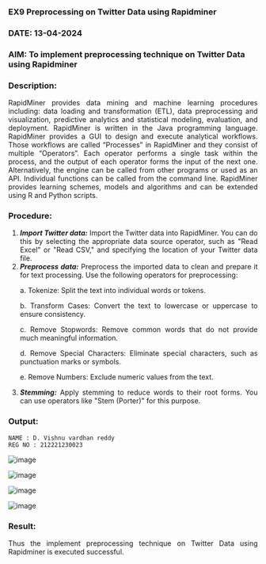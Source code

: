 ### EX9 Preprocessing on Twitter Data using Rapidminer
### DATE: 13-04-2024
### AIM: To implement preprocessing technique on Twitter Data using Rapidminer
### Description: 
<div align = "justify">
RapidMiner provides data mining and machine learning procedures including: data loading and transformation (ETL), data preprocessing and visualization, 
predictive analytics and statistical modeling, evaluation, and deployment. RapidMiner is written in the Java programming language. 
RapidMiner provides a GUI to design and execute analytical workflows. Those workflows are called “Processes” in RapidMiner and they consist of multiple “Operators”. 
Each operator performs a single task within the process, and the output of each operator forms the input of the next one. Alternatively, the engine can be called from 
other programs or used as an API. Individual functions can be called from the command line. 
RapidMiner provides learning schemes, models and algorithms and can be extended using R and Python scripts.

### Procedure:
1) ***Import Twitter data:*** Import the Twitter data into RapidMiner. You can do this by selecting the appropriate
data source operator, such as "Read Excel" or "Read CSV," and specifying the location of your Twitter data
file.
2) ***Preprocess data:*** Preprocess the imported data to clean and prepare it for text processing. Use the following
operators for preprocessing:
    <p>a. Tokenize: Split the text into individual words or tokens.
    <p>b. Transform Cases: Convert the text to lowercase or uppercase to ensure consistency.
    <p>c. Remove Stopwords: Remove common words that do not provide much meaningful information.
    <p>d. Remove Special Characters: Eliminate special characters, such as punctuation marks or symbols.
    <p>e. Remove Numbers: Exclude numeric values from the text.
3) ***Stemming:*** Apply stemming to reduce words to their root forms. You can use operators like "Stem (Porter)"
for this purpose.


### Output:
~~~
NAME : D. Vishnu vardhan reddy
REG NO : 212221230023
~~~
![image](https://github.com/Adithya-Siddam/WDM_EXP9/assets/93427248/8b8005d8-46ae-43fe-87b5-a3c7c98aaadb)

![image](https://github.com/Adithya-Siddam/WDM_EXP9/assets/93427248/3335e89f-95a6-4361-93bd-5442db101a81)

![image](https://github.com/Adithya-Siddam/WDM_EXP9/assets/93427248/f5e42ef8-cf93-4ab7-8373-b5c42500a8ab)

![image](https://github.com/Adithya-Siddam/WDM_EXP9/assets/93427248/9f4db3ae-777f-408b-9e1a-0ca51703e4db)


### Result:
Thus the implement preprocessing technique on Twitter Data using Rapidminer is executed successful.

